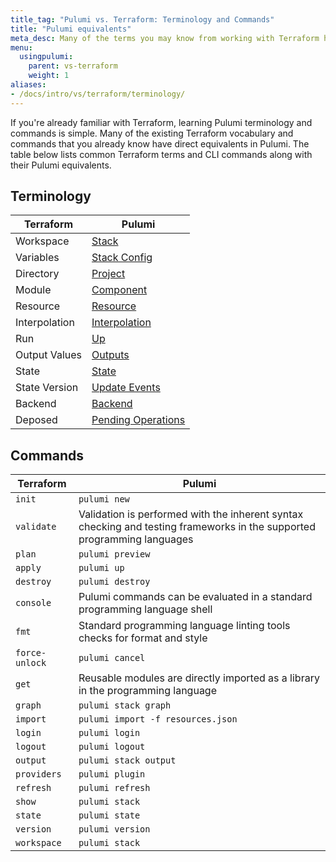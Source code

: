 ```yaml
---
title_tag: "Pulumi vs. Terraform: Terminology and Commands"
title: "Pulumi equivalents"
meta_desc: Many of the terms you may know from working with Terraform have direct equivalents in Pulumi. Here is a list of common terms and how they relate to Pulumi.
menu:
  usingpulumi:
    parent: vs-terraform
    weight: 1
aliases:
- /docs/intro/vs/terraform/terminology/
---
```


<style>
    main table {
        font-size: 0.94em;
        width: 100%;
    }

    main table th:first-child,
    main table td:first-child {
        width: 33%;
    }
</style>

If you're already familiar with Terraform, learning Pulumi terminology and commands is simple. Many of the existing Terraform vocabulary and commands that you already know have direct equivalents in Pulumi. The table below lists common Terraform terms and CLI commands along with their Pulumi equivalents.

## Terminology

| Terraform | Pulumi |
| --------- | ------ |
| Workspace | [Stack](/docs/intro/concepts/stack/) |
| Variables | [Stack Config](/docs/intro/concepts/config/) |
| Directory | [Project](/docs/intro/concepts/project/) |
| Module | [Component](/docs/intro/concepts/resources/components/) |
| Resource | [Resource](/docs/intro/concepts/resources/) |
| Interpolation | [Interpolation](/docs/intro/concepts/inputs-outputs#outputs-and-strings) |
| Run | [Up](/docs/reference/cli/pulumi_up/) |
| Output Values | [Outputs](/docs/intro/concepts/inputs-outputs/) |
| State | [State](/docs/intro/concepts/state/) |
| State Version | [Update Events](/docs/reference/service-rest-api#list-update-events) |
| Backend | [Backend](/docs/intro/concepts/state/) |
| Deposed | [Pending Operations](/docs/support/troubleshooting#interrupted-update-recovery) |

## Commands

| Terraform | Pulumi |
| --------- | ------ |
| `init` | `pulumi new` |
| `validate` | Validation is performed with the inherent syntax checking and testing frameworks in the supported programming languages |
| `plan` | `pulumi preview` |
| `apply` | `pulumi up` |
| `destroy` | `pulumi destroy` |
| `console` | Pulumi commands can be evaluated in a standard programming language shell |
| `fmt` | Standard programming language linting tools checks for format and style |
| `force-unlock` | `pulumi cancel` |
| `get` | Reusable modules are directly imported as a library in the programming language |
| `graph` | `pulumi stack graph` |
| `import` | `pulumi import -f resources.json` |
| `login` | `pulumi login` |
| `logout` | `pulumi logout` |
| `output` | `pulumi stack output` |
| `providers` | `pulumi plugin` |
| `refresh` | `pulumi refresh` |
| `show` | `pulumi stack` |
| `state` | `pulumi state` |
| `version` | `pulumi version` |
| `workspace` | `pulumi stack` |
